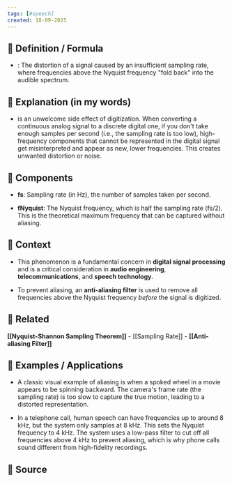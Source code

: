 ```yaml
--- 
tags: [#speech]
created: 18-09-2025
--- 
```

## 🔹 Definition / Formula
- : The distortion of a signal caused by an insufficient sampling rate, where frequencies above the Nyquist frequency "fold back" into the audible spectrum.

  
## 🔹 Explanation (in my words)
- is an unwelcome side effect of digitization. When converting a continuous analog signal to a discrete digital one, if you don't take enough samples per second (i.e., the sampling rate is too low), high-frequency components that cannot be represented in the digital signal get misinterpreted and appear as new, lower frequencies. This creates unwanted distortion or noise.

## 🔹 Components
-  **fs​**: Sampling rate (in Hz), the number of samples taken per second.
    
- **fNyquist​**: The Nyquist frequency, which is half the sampling rate (fs​/2). This is the theoretical maximum frequency that can be captured without aliasing.
    

## 🔹 Context 
- This phenomenon is a fundamental concern in **digital signal processing** and is a critical consideration in **audio engineering**, **telecommunications**, and **speech technology**.
    
- To prevent aliasing, an **anti-aliasing filter** is used to remove all frequencies above the Nyquist frequency _before_ the signal is digitized.

## 🔹 Related
**[[Nyquist-Shannon Sampling Theorem]]** - [[Sampling Rate]] - **[[Anti-aliasing Filter]]**

## 🔹 Examples / Applications
- A classic visual example of aliasing is when a spoked wheel in a movie appears to be spinning backward. The camera's frame rate (the sampling rate) is too slow to capture the true motion, leading to a distorted representation.
    
- In a telephone call, human speech can have frequencies up to around 8 kHz, but the system only samples at 8 kHz. This sets the Nyquist frequency to 4 kHz. The system uses a low-pass filter to cut off all frequencies above 4 kHz to prevent aliasing, which is why phone calls sound different from high-fidelity recordings.

## 🔹 Source 
